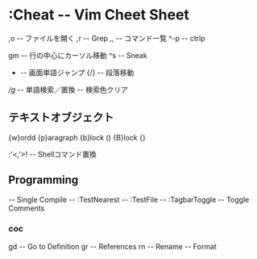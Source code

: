 :Cheat -- Vim Cheet Sheet
==========================
,o -- ファイルを開く
,r -- Grep
,, -- コマンド一覧
^-p -- ctrlp

gm -- 行の中心にカーソル移動
^s -- Sneak
- -- 画面単語ジャンプ
{/} -- 段落移動

*/g* -- 単語検索／置換
<Esc><Esc> -- 検索色クリア

テキストオブジェクト
----------------------
{w}ordd
{p}aragraph
{b}lock ()
{B}lock {}

:'<,'>! -- Shellコマンド置換

Programming
------------
<F5> -- Single Compile
<F6> -- :TestNearest
<F7> -- :TestFile
<F8> -- :TagbarToggle
<C-k> -- Toggle Comments

### coc
gd -- Go to Definition
gr -- References
<Space>rn -- Rename
<C-S-f> -- Format

